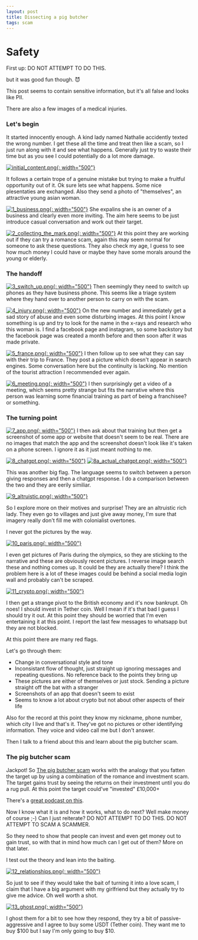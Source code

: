 ```yaml
---
layout: post
title: Dissecting a pig butcher
tags: scam
---
```


# Safety

First up: DO NOT ATTEMPT TO DO THIS.

but it was good fun though. 😈

This post seems to contain sensitive information, but it's all false and looks like PII.

There are also a few images of a medical injuries.

### Let's begin

It started innocently enough. A kind lady named Nathalie accidently texted the wrong number. I get these all the time and treat then like a scam, so I just run along with it and see what happens. Generally just try to waste their time but as you see I could potentially do a lot more damage.

[![initial_content.png](initial_content.png){: width="500"}](initial_content.png)

It follows a certain trope of a genuine mistake but trying to make a fruitful opportunity out of it.
Ok sure lets see what happens. Some nice plesentaties are exchanged. Also they send a photo of "themselves", an attractive young asian woman.

[![1_business.png](1_business.png){: width="500"}](1_business.png)
She expalins she is an owner of a business and clearly even more inviting.
The aim here seems to be just introduce casual conversation and work out their target.

[![2_collecting_the_mark.png](2_collecting_the_mark.png){: width="500"}](2_collecting_the_mark.png)
At this point they are working out if they can try a romance scam, again this may seem normal for someone to ask these questions. They also check my age, I guess to see how much money I could have or maybe they have some morals around the young or elderly.

### The handoff

[![3_switch_up.png](3_switch_up.png){: width="500"}](3_switch_up.png)
Then seemingly they need to switch up phones as they have business phone.
This seems like a triage system where they hand over to another person to carry on with the scam.

[![4_injury.png](4_injury.png){: width="500"}](4_injury.png)
On the new number and immediately get a sad story of abuse and even some disturbing images. At this point I know something is up and try to look for the name in the x-rays and research who this woman is. I find a facebook page and instagram, so some backstory but the facebook page was created a month before and then soon after it was made private.

[![5_france.png](5_france.png){: width="500"}](5_france.png)
I then follow up to see what they can say with their trip to France. They post a picture which doesn't appear in search engines. Some conversation here but the continuity is lacking. No mention of the tourist attraction I recommended ever again.

[![6_meeting.png](6_meeting.png){: width="500"}](6_meeting.png)
I then surprisingly get a video of a meeting, which seems pretty strange but fits the narrative where this person was learning some financial training as part of being a franchisee? or something. 

### The turning point

[![7_app.png](7_app.png){: width="500"}](7_app.png)
I then ask about that training but then get a screenshot of some app or website that doesn't seem to be real. There are no images that match the app and the screenshot doesn't look like it's taken on a phone screen. I ignore it as it just meant nothing to me.

[![8_chatgpt.png](8_chatgpt.png){: width="500"}](8_chatgpt.png)
[![8a_actual_chatgpt.png](8a_actual_chatgpt.png){: width="500"}](8a_actual_chatgpt.png)

This was another big flag. The language seems to switch between a person giving responses and then a chatgpt response. I do a comparison between the two and they are eerily similiar.

[![9_altruistic.png](9_altruistic.png){: width="500"}](9_altruistic.png)

So I explore more on their motives and surprise! They are an altruistic rich lady. They even go to villages and just give away money, I'm sure that imagery really don't fill me with colonialist overtones.

I never got the pictures by the way.

[![10_paris.png](10_paris.png){: width="500"}](10_paris.png)

I even get pictures of Paris during the olympics, so they are sticking to the narrative and these are obviously recent pictures. I reverse image search these and nothing comes up. It could be they are actually there? I think the problem here is a lot of these images could be behind a social media login wall and probably can't be scraped.

[![11_crypto.png](11_crypto.png){: width="500"}](11_crypto.png)

I then get a strange pivot to the British economy and it's now bankrupt. Oh noes! I should invest in Tether coin. Well I mean if it's that bad I guess I should try it out.
At this point they should be worried that I'm even entertaining it at this point. I report the last few messages to whatsapp but they are not blocked.

At this point there are many red flags.

Let's go through them:
* Change in conversational style and tone
* Inconsistant flow of thought, just straight up ignoring messages and repeating questions. No reference back to the points they bring up
* These pictures are either of themselves or just stock. Sending a picture straight off the bat with a stranger
* Screenshots of an app that doesn't seem to exist
* Seems to know a lot about crypto but not about other aspects of their life

Also for the record at this point they know my nickname, phone number, which city I live and that's it. They've got no pictures or other identifying information. They voice and video call me but I don't answer.

Then I talk to a friend about this and learn about the pig butcher scam.

### The pig butcher scam

Jackpot! So [The pig butcher scam](https://www.investopedia.com/pig-butchering-scams-8605501) works with the analogy that you fatten the target up by using a combination of the romance and investment scam. The target gains trust by seeing the returns on their investment until you do a rug pull. At this point the target could've "invested" £10,000+

There's a [great podcast on this](https://darknetdiaries.com/episode/141/). 

Now I know what it is and how it works, what to do next? Well make money of course ;-)
Can I just reiterate? DO NOT ATTEMPT TO DO THIS. DO NOT ATTEMPT TO SCAM A SCAMMER.

So they need to show that people can invest and even get money out to gain trust, so with that in mind how much can I get out of them? More on that later.

I test out the theory and lean into the baiting.

[![12_relationships.png](12_relationships.png){: width="500"}](12_relationships.png)

So just to see if they would take the bait of turning it into a love scam, I claim that I have a big argument with my girlfriend but they actually try to give me advice. Oh well worth a shot.

[![13_ghost.png](13_ghost.png){: width="500"}](13_ghost.png)

I ghost them for a bit to see how they respond, they try a bit of passive-aggressive and I agree to buy some USDT (Tether coin). They want me to buy $100 but I say I'm only going to buy $10.